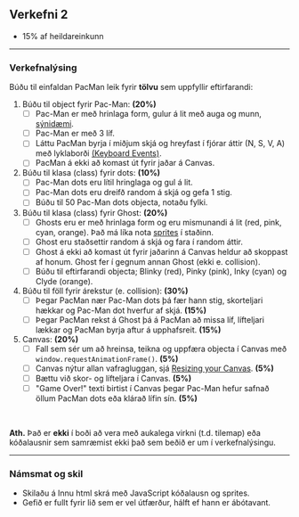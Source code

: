 ## Verkefni 2 
- 15% af heildareinkunn

---

### Verkefnalýsing
Búðu til einfaldan PacMan leik fyrir **tölvu** sem uppfyllir eftirfarandi:

1. Búðu til object fyrir Pac-Man: **(20%)**
   - [ ] Pac-Man er með hrinlaga form, gulur á lit með auga og munn, [sýnidæmi](https://www.youtube.com/watch?v=ysG37V_j1Xs).
   - [ ] Pac-Man er með 3 líf.
   - [ ] Láttu PacMan byrja í miðjum skjá og hreyfast í fjórar áttir (N, S, V, A) með lyklaborði [(Keyboard Events)](https://github.com/GunnarThorunnarson/FORR3JS05DU/wiki/Events#st%C3%BDringar).
   - [ ] PacMan á ekki að komast út fyrir jaðar á Canvas.
1. Búðu til klasa (class) fyrir dots: **(10%)**
   - [ ] Pac-Man dots eru lítil hringlaga og gul á lit.
   - [ ] Pac-Man dots eru dreifð random á skjá og gefa 1 stig.
   - [ ] Búðu til 50 Pac-Man dots objecta, notaðu fylki.
1. Búðu til klasa (class) fyrir Ghost: **(20%)**  
   - [ ] Ghosts eru er með hrinlaga form og eru mismunandi á lit (red, pink, cyan, orange). Það má líka nota [sprites](https://spicyyoghurt.com/tutorials/html5-javascript-game-development/images-and-sprite-animations) í staðinn.
   - [ ] Ghost eru staðsettir random á skjá og fara í random áttir.
   - [ ] Ghost á ekki að komast út fyrir jaðarinn á Canvas heldur að skoppast af honum. Ghost fer í gegnum annan Ghost (ekki e. collision).
   - [ ] Búðu til eftirfarandi objecta; Blinky (red), Pinky (pink), Inky (cyan) og Clyde (orange). 
1. Búðu til föll fyrir árekstur (e. collision): **(30%)**  
   - [ ] Þegar PacMan nær Pac-Man dots þá fær hann stig, skorteljari hækkar og Pac-Man dot hverfur af skjá. **(15%)**
   - [ ] Þegar PacMan rekst á Ghost þá á PacMan að missa líf, lífteljari lækkar og PacMan byrja aftur á upphafsreit. **(15%)**
1. Canvas: **(20%)**  
   - [ ] Fall sem sér um að hreinsa, teikna og uppfæra objecta í Canvas með `window.requestAnimationFrame()`. **(5%)**
   - [ ] Canvas nýtur allan vafragluggan, sjá [Resizing your Canvas](https://youtu.be/EO6OkltgudE?list=PLpPnRKq7eNW3We9VdCfx9fprhqXHwTPXL&t=166). **(5%)**
   - [ ] Bættu við skor- og lífteljara í Canvas. **(5%)**
   - [ ] "Game Over!" texti birtist í Canvas þegar Pac-Man hefur safnað öllum PacMan dots eða klárað lífin sín. **(5%)**

<br>

**Ath.** Það er **ekki** í boði að vera með aukalega virkni (t.d. tilemap) eða kóðalausnir sem samræmist ekki það sem beðið er um í verkefnalýsingu. 

---

### Námsmat og skil	
* Skilaðu á Innu html skrá með JavaScript kóðalausn og sprites.
* Gefið er fullt fyrir lið sem er vel útfærður, hálft ef hann er ábótavant. 

<!--
- [myndband](https://www.youtube.com/watch?v=ysG37V_j1Xs).
- taka út pacman teikningu útaf tíma, og draga úr áherslu á canvas teikningar (samt æfing í this og harðkóðun).  
-->
